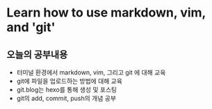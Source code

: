 # Learn how to use markdown, vim, and 'git'


## 오늘의 공부내용
 - 터미널 환경에서 markdown, vim, 그리고 git 에 대해 교육
 - git에 파일을 업로드하는 방법에 대해 교육
 - git.blog는 hexo를 통해 생성 및 포스팅
 - git의 add, commit, push의 개념 공부

